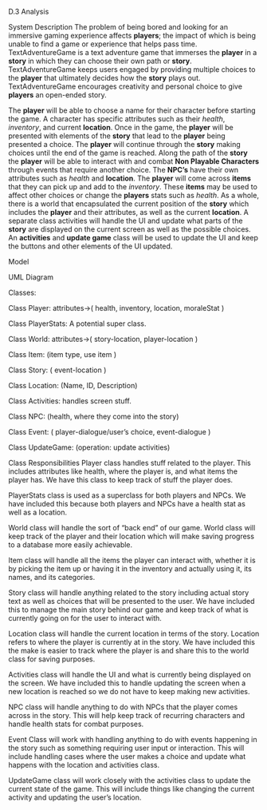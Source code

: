 D.3 Analysis

System Description
  The problem of being bored and looking for an immersive gaming experience affects **players**; 
  the impact of which is being unable to find a game or experience that helps pass time. 
  TextAdventureGame is a text adventure game that immerses the **player** in a **story** in which 
  they can choose their own path or **story**. TextAdventureGame keeps users engaged by providing multiple 
  choices to the **player** that ultimately decides how the **story** plays out. TextAdventureGame encourages 
  creativity and personal choice to give **players** an open-ended story.
  
  The **player** will be able to choose a name for their character before starting the game. 
  A character has specific attributes such as their *health*, *inventory*, and current **location**. 
  Once in the game, the **player** will be presented with elements of the **story** that lead to the **player** 
  being presented a choice. The **player** will continue through the **story** making choices until the end 
  of the game is reached. Along the path of the **story** the **player** will be able to interact with and combat 
  **Non Playable Characters** through events that require another choice. The **NPC’s** have their own attributes 
  such as *health* and **location**. The **player** will come across **items** that they can pick up and add to the
  *inventory*. These **items** may be used to affect other choices or change the **players** stats such as *health*.
  As a whole, there is a world that encapsulated the current position of the **story** which includes the 
  **player** and their attributes, as well as the current **location**. A separate class activities will handle the UI 
  and update what parts of the **story** are displayed on the current screen as well as the possible choices. 
  An **activities** and **update game** class will be used to update the UI and keep the buttons and other elements of
  the UI updated. 
  
Model


  UML Diagram
  
  Classes:
  
  Class Player: attributes->( health, inventory, location, moraleStat )
  
  Class PlayerStats: A potential super class. 
  
  Class World: attributes->( story-location, player-location )
  
  Class Item: (item type, use item )
  
  Class Story: ( event-location )
  
  Class Location: (Name, ID, Description)
  
  Class Activities: handles screen stuff.
  
  Class NPC: (health, where they come into the story)
  
  Class Event: ( player-dialogue/user’s choice, event-dialogue )
  
  Class UpdateGame: (operation: update activities)


Class Responsibilities
  Player class handles stuff related to the player. This includes attributes like health, 
  where the player is, and what items the player has. We have this class to keep track of stuff the player does.

  PlayerStats class is used as a superclass for both players and NPCs. We have included this because 
  both players and NPCs have a health stat as well as a location.

  World class will handle the sort of “back end” of our game. World class will keep track of the player 
  and their location which will make saving progress to a database more easily achievable.

  Item class will handle all the items the player can interact with, whether it is by picking the item up 
  or having it in the inventory and actually using it, its names, and its categories.

  Story class will handle anything related to the story including actual story text as well as choices that 
  will be presented to the user. We have included this to manage the main story behind our game and keep track of 
  what is currently going on for the user to interact with.

  Location class will handle the current location in terms of the story. Location refers to where the 
  player is currently at in the story. We have included this the make is easier to track where the player 
  is and share this to the world class for saving purposes.

  Activities class will handle the UI and what is currently being displayed on the screen. We have included 
  this to handle updating the screen when a new location is reached so we do not have to keep making new activities.

  NPC class will handle anything to do with NPCs that the player comes across in the story. 
  This will help keep track of recurring characters and handle health stats for combat purposes.

  Event Class will work with handling anything to do with events happening in the story such as 
  something requiring user input or interaction. This will include handling cases where the 
  user makes a choice and update what happens with the location and activities class.

  UpdateGame class will work closely with the activities class to update the current state of the game. 
  This will include things like changing the current activity and updating the user’s location.
 


